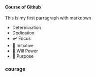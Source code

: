 #### Course of Github

This is my first parragraph with markdown

- Determination
- Dedication
- :small_airplane: Focus
- :horse: Initiative
- :muscle: Will Power
- :mechanical_arm: Purpose

### courage
